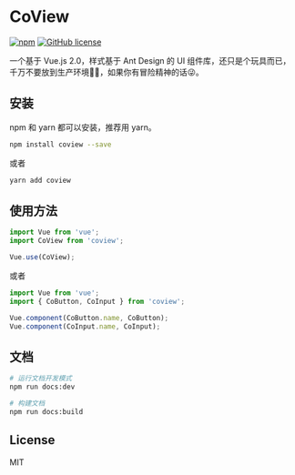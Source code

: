 # CoView

[![npm](https://img.shields.io/npm/v/coview.svg)](https://www.npmjs.com/package/coview)
[![GitHub license](https://img.shields.io/github/license/gxmari007/coview.svg)](https://github.com/gxmari007/coview/blob/master/LICENSE)

一个基于 Vue.js 2.0，样式基于 Ant Design 的 UI 组件库，还只是个玩具而已，千万不要放到生产环境:no_good_woman:，如果你有冒险精神的话:stuck_out_tongue_winking_eye:。

## 安装

npm 和 yarn 都可以安装，推荐用 yarn。

```sh
npm install coview --save
```

或者

```sh
yarn add coview
```

## 使用方法

```javascript
import Vue from 'vue';
import CoView from 'coview';

Vue.use(CoView);
```

或者

````javascript
import Vue from 'vue';
import { CoButton, CoInput } from 'coview';

Vue.component(CoButton.name, CoButton);
Vue.component(CoInput.name, CoInput);
````

## 文档

```sh
# 运行文档开发模式
npm run docs:dev

# 构建文档
npm run docs:build
```

## License

MIT
